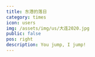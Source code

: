 ```yaml
---
title: 东港的落日
category: times
icon: users
img: /assets/img/us/大连2020.jpg
public: false
pos: right
description: You jump, I jump!
---
```

